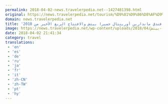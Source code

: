 ```yaml
---
permalink: 2018-04-02-news.travelerpedia.net--1427481398.html
original: https://news.travelerpedia.net/tourism/%D9%81%D9%86%D8%AF%D9%82-%D9%85%D8%A7%D9%86%D8%AF%D8%A7%D8%B1%D9%8A%D9%86-%D8%A3%D9%88%D8%B1%D9%8A%D9%86%D8%AA%D8%A7%D9%84-%D8%AC%D9%85%D9%8A%D8%B1%D8%A7-%D8%A8%D9%8A%D8%AA%D8%B4/
domain: news.travelerpedia.net
title: 'انجاز 74% من فندق ماندارين أورينتال جميرا بيتش والافتتاح الربع الأخير من 2018'
image: https://news.travelerpedia.net/wp-content/uploads/2018/04/فندق-ماندارين-أورينتال-جميرا-بيتش.jpg
date: 2018-04-02 21:41:34
category: travel
translations: 
 - 'en'
 - 'es'
 - 'de'
 - 'ru'
 - 'ja'
 - 'fr'
 - 'it'
 - 'zh-CN'
 - 'zh-TW'
 - 'pt'
 - 'hy'
---
```


